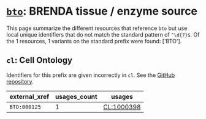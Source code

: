 # [`bto`](https://bioregistry.io/bto): BRENDA tissue / enzyme source

This page summarize the different resources that reference `bto`
but use local unique identifiers that do not match the standard pattern of
`^\d{7}$`. Of the 1 resources,
1 variants on the standard prefix were found: ['BTO'].

## `cl`: Cell Ontology

Identifiers for this prefix are given incorrectly in `cl`. See the [GitHub repository](https://github.com/obophenotype/cell-ontology).

| external_xref   |   usages_count | usages                                          |
|-----------------|----------------|-------------------------------------------------|
| `BTO:000125`    |              1 | [CL:1000398](https://bioregistry.io/CL:1000398) |

